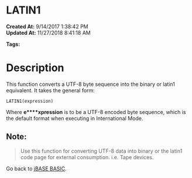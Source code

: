 # LATIN1

**Created At:** 9/14/2017 1:38:42 PM  
**Updated At:** 11/27/2018 8:41:18 AM  

**Tags:**
<badge text='character set' vertical='middle' />

# Description

This function converts a UTF-8 byte sequence into the binary or latin1 equivalent. It takes the general form:

```
LATIN1(expression)
```

Where **e****xpression** is to be a UTF-8 encoded byte sequence, which is the default format when executing in International Mode.

## Note: 


> Use this function for converting UTF-8 data into binary or the latin1 code page for external consumption. i.e. Tape devices.




Go back to [jBASE BASIC](263498-jbase-basic).
